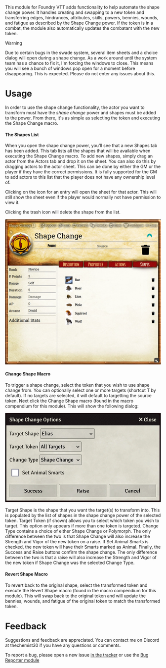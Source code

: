 
This module for Foundry VTT adds functionality to help automate the shape change power. It handles creating and swapping to a new token and transferring edges, hindrances, attributes, skills, powers, bennies, wounds, and fatigue as described by the Shape Change power. If the token is in a combat, the module also automatically updates the combatant with the new token.

> [!WARNING]
> Due to certain bugs in the swade system, several item sheets and a choice dialog will open during a shape change. As a work around until the system team has a chance to fix it, I'm forcing the windows to close. This means you will see a bunch of windows pop open for a moment before disappearing. This is expected. Please do not enter any issues about this. 

# Usage

In order to use the shape change functionality, the actor you want to transform must have the *shape change* power and shapes must be added to the power. From there, it's as simple as selecting the token and executing the Shape Change macro.

#### The Shapes List

When you open the shape change power, you'll see that a new Shapes tab has been added. This tab lists all the shapes that will be available when executing the Shape Change macro. To add new shapes, simply drag an actor from the Actors tab and drop it on the sheet. You can also do this by dragging actors to the actor sheet. This can be done by either the GM or the player if they have the correct permissions. It is fully supported for the GM to add actors to this list that the player does not have any ownership level of.

Clicking on the icon for an entry will open the sheet for that actor. This will still show the sheet even if the player would normally not have permission to view it.

Clicking the trash icon will delete the shape from the list.

![Preview](./shapes_list.webp?raw=true)

#### Change Shape Macro

To trigger a shape change, select the token that you wish to use shape change from. You can optionally select one or more targets (shortcut T by default). If no targets are selected, it will default to targetting the source token. Next click the Change Shape macro (found in the macro compendium for this module). This will show the following dialog:

![Preview](./change_dialog.webp?raw=true)

Target Shape is the shape that you want the target(s) to transform into. This is populated by the list of shapes in the shape change power of the selected token.
Target Token (if shown) allows you to select which token you wish to target. This option only appears if more than one token is targeted.
Change Type contains a choice of either Shape Change or Polymorph. The only difference between the two is that Shape Change will also increase the Strength and Vigor of the new token on a raise.
If Set Animal Smarts is checked, the new token will have their Smarts marked as Animal.
Finally, the Success and Raise buttons confirm the shape change. The only difference between the two is that a raise will also increase the Strength and Vigor of the new token if Shape Change was the selected Change Type. 

#### Revert Shape Macro

To revert back to the original shape, select the transformed token and execute the Revert Shape macro (found in the macro compendium for this module). This will swap back to the original token and will update the bennies, wounds, and fatigue of the original token to match the transformed token.

# Feedback

Suggestions and feedback are appreciated. You can contact me on Discord at thechemist30 if you have any questions or comments.

To report a bug, please open a new issue [in the tracker](https://github.com/ddbrown30/swade-shape-changer/issues) or use the [Bug Reporter module](https://www.foundryvtt-hub.com/package/bug-reporter/)
